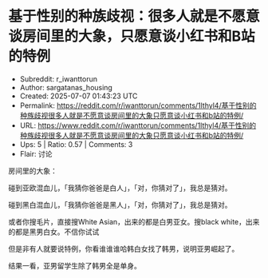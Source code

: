 # 基于性别的种族歧视：很多人就是不愿意谈房间里的大象，只愿意谈小红书和B站的特例

- Subreddit: r_iwanttorun
- Author: sargatanas_housing
- Created: 2025-07-07 01:43:23 UTC
- Permalink: https://reddit.com/r/iwanttorun/comments/1lthyl4/基于性别的种族歧视很多人就是不愿意谈房间里的大象只愿意谈小红书和b站的特例/
- URL: https://www.reddit.com/r/iwanttorun/comments/1lthyl4/基于性别的种族歧视很多人就是不愿意谈房间里的大象只愿意谈小红书和b站的特例/
- Ups: 5 | Ratio: 0.57 | Comments: 3
- Flair: 讨论


房间里的大象：

碰到亚欧混血儿，「我猜你爸爸是白人」，「对，你猜对了」，我总是猜对。

碰到黑白混血儿，「我猜你爸爸是黑人」，「对，你猜对了」，我总是猜对。

或者你搜毛片，直接搜White Asian，出来的都是白男亚女。搜black
white，出来的都是黑男白女。不信你试试

但是非有人就要说特例，你看谁谁谁哈韩白女找了韩男，说明亚男崛起了。

结果一看，亚男留学生除了韩男全是单身。

